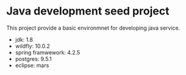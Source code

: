 # Java development seed project
This project provide a basic environmnet for developing java service.

 - jdk: 1.8
 - wildfly: 10.0.2
 - spring framwework: 4.2.5
 - postgres: 9.5.1
 - eclipse: mars

